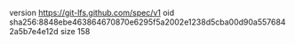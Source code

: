 version https://git-lfs.github.com/spec/v1
oid sha256:8848ebe463864670870e6295f5a2002e1238d5cba00d90a5576842a5b7e4e12d
size 158
